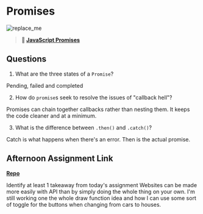 # Promises

![replace_me](https://codeworks.blob.core.windows.net/public/assets/img/illustrations/placeholder.svg)

> **📖 [JavaScript Promises](https://codeworksacademy.com/fs-student-guide/resources/wk4/02-Promises)**

## Questions

1. What are the three states of a `Promise`?

Pending, failed and completed

2. How do `promise`s seek to resolve the issues of "callback hell"?

Promises can chain together callbacks rather than nesting them. It keeps the code cleaner and at a minimum.

3. What is the difference between `.then()` and `.catch()`?

Catch is what happens when there's an error. Then is the actual promise.

## Afternoon Assignment Link

**[Repo](https://github.com/Ethan-Johnson17/late-fall21-gregslist-async)**

Identify at least 1 takeaway from today's assignment
Websites can be made more easily with API than by simply doing the whole thing on your own. I'm still working one the whole draw function idea and how I can use some sort of toggle for the buttons when changing from cars to houses. 